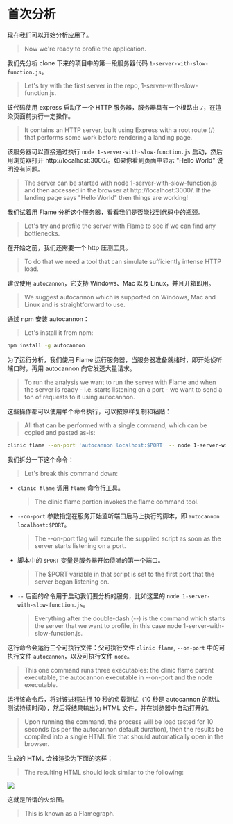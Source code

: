 # 首次分析

现在我们可以开始分析应用了。

> Now we're ready to profile the application.

我们先分析 clone 下来的项目中的第一段服务器代码 `1-server-with-slow-function.js`。

> Let's try with the first server in the repo, 1-server-with-slow-function.js.

该代码使用 express 启动了一个 HTTP 服务器，服务器具有一个根路由 `/`，在渲染页面前执行一定操作。

> It contains an HTTP server, built using Express with a root route (/) that performs some work before rendering a landing page.

该服务器可以直接通过执行 `node 1-server-with-slow-function.js` 启动，然后用浏览器打开 http://localhost:3000/。如果你看到页面中显示 "Hello World" 说明没有问题。

> The server can be started with node 1-server-with-slow-function.js and then accessed in the browser at http://localhost:3000/. If the landing page says "Hello World" then things are working!

我们试着用 Flame 分析这个服务器，看看我们是否能找到代码中的瓶颈。

> Let's try and profile the server with Flame to see if we can find any bottlenecks.

在开始之前，我们还需要一个 http 压测工具。

> To do that we need a tool that can simulate sufficiently intense HTTP load.

建议使用 `autocannon`，它支持 Windows、Mac 以及 Linux，并且开箱即用。

> We suggest autocannon which is supported on Windows, Mac and Linux and is straightforward to use.

通过 npm 安装 autocannon：

> Let's install it from npm:

```bash
npm install -g autocannon
```

为了运行分析，我们使用 Flame 运行服务器，当服务器准备就绪时，即开始侦听端口时，再用 autocannon 向它发送大量请求。

> To run the analysis we want to run the server with Flame and when the server is ready - i.e. starts listening on a port - we want to send a ton of requests to it using autocannon.

这些操作都可以使用单个命令执行，可以按原样复制和粘贴：

> All that can be performed with a single command, which can be copied and pasted as-is:

```bash
clinic flame --on-port 'autocannon localhost:$PORT' -- node 1-server-with-slow-function.js
```

我们拆分一下这个命令：

> Let's break this command down:

-   `clinic flame` 调用 `flame` 命令行工具。
    > The clinic flame portion invokes the flame command tool.
-   `--on-port` 参数指定在服务开始监听端口后马上执行的脚本，即 `autocannon localhost:$PORT`。
    > The --on-port flag will execute the supplied script as soon as the server starts listening on a port.
-   脚本中的 `$PORT` 变量是服务器开始侦听的第一个端口。
    > The \$PORT variable in that script is set to the first port that the server began listening on.
-   `--` 后面的命令用于启动我们要分析的服务，比如这里的 `node 1-server-with-slow-function.js`。
    > Everything after the double-dash (--) is the command which starts the server that we want to profile, in this case node 1-server-with-slow-function.js.

这行命令会运行三个可执行文件：父可执行文件 `clinic flame`, `--on-port` 中的可执行文件 `autocannon`，以及可执行文件 `node`。

> This one command runs three executables: the clinic flame parent executable, the autocannon executable in --on-port and the node executable.

运行该命令后，将对该进程进行 10 秒的负载测试（10 秒是 autocannon 的默认测试持续时间），然后将结果输出为 HTML 文件，并在浏览器中自动打开的。

> Upon running the command, the process will be load tested for 10 seconds (as per the autocannon default duration), then the results be compiled into a single HTML file that should automatically open in the browser.

生成的 HTML 会被渲染为下面的这样：

> The resulting HTML should look similar to the following:

![](https://clinicjs.org/static/60ec54d4c38a25cb8c567ccf71a6c187/65be2/03.png)

这就是所谓的火焰图。

> This is known as a Flamegraph.
